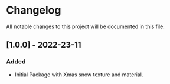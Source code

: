 # Changelog
All notable changes to this project will be documented in this file.

## [1.0.0] - 2022-23-11
### Added

- Initial Package with Xmas snow texture and material.
